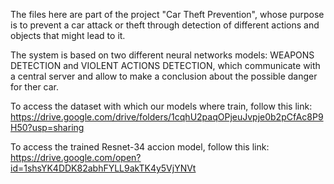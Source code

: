 The files here are part of the project "Car Theft Prevention", whose purpose is to prevent a car attack or theft through detection of different actions and objects that might lead to it.

The system is based on two different neural networks models: WEAPONS DETECTION and VIOLENT ACTIONS DETECTION, which communicate with a central server and allow to make a conclusion about the possible danger for ther car.

To access the dataset with which our models where train, follow this link: https://drive.google.com/drive/folders/1cqhU2paqOPjeuJvpje0b2pCfAc8P9H50?usp=sharing

To access the trained Resnet-34 accion model, follow this link:
https://drive.google.com/open?id=1shsYK4DDK82abhFYLL9akTK4y5VjYNVt
